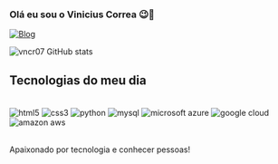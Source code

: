 ### Olá eu sou o Vinicius Correa 😉🤟

[![Blog](https://img.shields.io/badge/LinkedIn-0077B5?style=for-the-badge&logo=linkedin&logoColor=white)](https://www.linkedin.com/in/vinicius-correa-468194218/)

![vncr07 GitHub stats](https://github-readme-stats.vercel.app/api?username=vncr07&show_icons=true&theme=dracula)

## Tecnologias do meu dia

<div style="display: inline_block"><br/>
	<img align="center" alt="html5" src="https://img.shields.io/badge/HTML5-E34F26?style=for-the-badge&logo=html5&logoColor=white" />
	<img align="center" alt="css3" src="https://img.shields.io/badge/CSS3-1572B6?style=for-the-badge&logo=css3&logoColor=white" />
	<img align="center" alt="python" src="https://img.shields.io/badge/Python-14354C?style=for-the-badge&logo=python&logoColor=white" />
	<img align="center" alt="mysql" src="https://img.shields.io/badge/MySQL-00000F?style=for-the-badge&logo=mysql&logoColor=white" />
	<img align="center" alt="microsoft azure" src="https://img.shields.io/badge/Microsoft_Azure-0089D6?style=for-the-badge&logo=microsoft-azure&logoColor=white" />
	<img align="center" alt="google cloud" src="https://img.shields.io/badge/Google_Cloud-4285F4?style=for-the-badge&logo=google-cloud&logoColor=white" />
	<img align="center" alt="amazon aws" src="https://img.shields.io/badge/Amazon_AWS-232F3E?style=for-the-badge&logo=amazon-aws&logoColor=white" />
</div><br/>

Apaixonado por tecnologia e conhecer pessoas!
